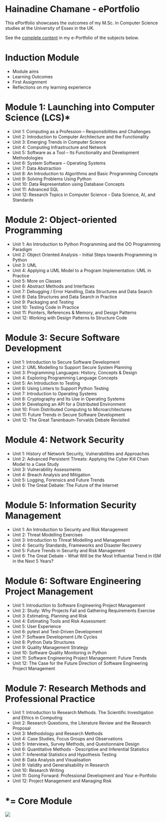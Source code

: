 # Hainadine Chamane - ePortfolio

This ePortfolio showcases the outcomes of my M.Sc. in Computer Science studies at the University of Essex in the UK.

See the [complete content](https://hchamane.github.io/essex.html) in my e-Portfolio of the subjects below.

# Induction Module
- Module aims
- Learning Outcomes
- First Assignment
- Reflections on my learning experience

# Module 1: Launching into Computer Science (LCS)*

  - Unit 1: Computing as a Profession – Responsibilities and Challenges
  - Unit 2: Introduction to Computer Architecture and the Functionality
  - Unit 3: Emerging Trends in Computer Science
  - Unit 4: Computing Infrastructure and Network
  - Unit 5: Software as a Tool – Its Functionality and Development Methodologies
  - Unit 6: System Software – Operating Systems
  - Unit 7: Data Abstraction
  - Unit 8: An Introduction to Algorithms and Basic Programming Concepts
  - Unit 9: Solving Problems Using Python
  - Unit 10: Data Representation using Database Concepts
  - Unit 11: Advanced SQL
  - Unit 12: Research Topics in Computer Science – Data Science, AI, and Standards

# Module 2: Object-oriented Programming
  - Unit 1: An Introduction to Python Programming and the OO Programming Paradigm
  - Unit 2: Object Oriented Analysis - Initial Steps towards Programming in Python
  - Unit 3: UML
  - Unit 4: Applying a UML Model to a Program Implementation: UML in Practice
  - Unit 5: More on Classes
  - Unit 6: Abstract Methods and Interfaces
  - Unit 7: Debugging / Error Handling, Data Structures and Data Search
  - Unit 8: Data Structures and Data Search in Practice
  - Unit 9: Packaging and Testing
  - Unit 10: Testing Code in Practice
  - Unit 11: Pointers, References & Memory, and Design Patterns
  - Unit 12: Working with Design Patterns to Structure Code

# Module 3: Secure Software Development
  - Unit 1: Introduction to Secure Software Development
  - Unit 2: UML Modelling to Support Secure System Planning
  - Unit 3: Programming Languages: History, Concepts & Design
  - Unit 4: Exploring Programming Language Concepts
  - Unit 5: An Introduction to Testing
  - Unit 6: Using Linters to Support Python Testing
  - Unit 7: Introduction to Operating Systems
  - Unit 8: Cryptography and Its Use in Operating Systems
  - Unit 9: Developing an API for a Distributed Environment
  - Unit 10: From Distributed Computing to Microarchitectures
  - Unit 11: Future Trends in Secure Software Development
  - Unit 12: The Great Tanenbaum-Torvalds Debate Revisited

# Module 4: Network Security
  - Unit 1: History of Network Security, Vulnerabilities and Approaches
  - Unit 2: Advanced Persistent Threats: Applying the Cyber Kill Chain Model to a Case Study
  - Unit 3: Vulnerability Assessments
  - Unit 4: Breach Analysis and Mitigation
  - Unit 5: Logging, Forensics and Future Trends
  - Unit 6: The Great Debate: The Future of the Internet

# Module 5: Information Security Management
  - Unit 1: An Introduction to Security and Risk Management
  - Unit 2: Threat Modelling Exercises
  - Unit 3: Introduction to Threat Modelling and Management
  - Unit 4: Security Standards, Frameworks and Disaster Recovery
  - Unit 5: Future Trends in Security and Risk Management
  - Unit 6: The Great Debate - What Will be the Most Influential Trend in ISM in the Next 5 Years?

# Module 6: Software Engineering Project Management
  - Unit 1: Introduction to Software Engineering Project Management
  - Unit 2: Study: Why Projects Fail and Gathering Requirements Exercise
  - Unit 3: Estimating, Planning and Risk
  - Unit 4: Estimating Tools and Risk Assessment
  - Unit 5: User Experience
  - Unit 6: pytest and Test-Driven Development
  - Unit 7: Software Development Life Cycles
  - Unit 8: Python Data Structures
  - Unit 9: Quality Management Strategy
  - Unit 10: Software Quality Monitoring in Python
  - Unit 11: Software Engineering Project Management: Future Trends
  - Unit 12: The Case for the Future Direction of Software Engineering Project Management
    
# Module 7: Research Methods and Professional Practice
  - Unit 1: Introduction to Research Methods. The Scientific Investigation and Ethics in Computing
  - Unit 2: Research Questions, the Literature Review and the Research Proposal
  - Unit 3: Methodology and Research Methods
  - Unit 4: Case Studies, Focus Groups and Observations
  - Unit 5: Interviews, Survey Methods, and Questionnaire Design
  - Unit 6: Quantitative Methods - Descriptive and Inferential Statistics
  - Unit 7: Inferential Statistics and Hypothesis Testing
  - Unit 8: Data Analysis and Visualisation
  - Unit 9: Validity and Generalisability in Research
  - Unit 10: Research Writing
  - Unit 11: Going Forward: Professional Development and Your e-Portfolio
  - Unit 12: Project Management and Managing Risk

# *= Core Module


![](https://hit.yhype.me/github/profile?user_id=47830937)
